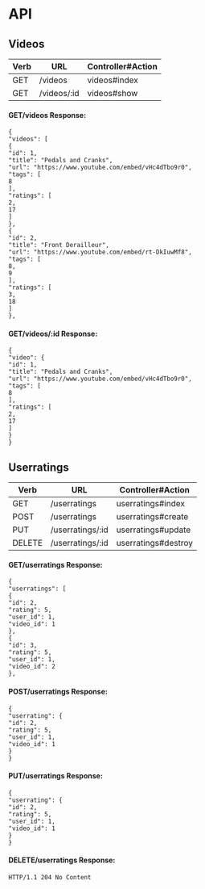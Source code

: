 # API

## Videos
| Verb | URL | Controller#Action |
|------|-----|-------------------|
|GET   |/videos|videos#index   |
|GET   |/videos/:id   |videos#show   |

#### GET/videos Response:
```
{
"videos": [
{
"id": 1,
"title": "Pedals and Cranks",
"url": "https://www.youtube.com/embed/vHc4dTbo9r0",
"tags": [
8
],
"ratings": [
2,
17
]
},
{
"id": 2,
"title": "Front Derailleur",
"url": "https://www.youtube.com/embed/rt-DkIuwMf8",
"tags": [
8,
9
],
"ratings": [
3,
18
]
},
```
#### GET/videos/:id Response:
```
{
"video": {
"id": 1,
"title": "Pedals and Cranks",
"url": "https://www.youtube.com/embed/vHc4dTbo9r0",
"tags": [
8
],
"ratings": [
2,
17
]
}
}
```

## Userratings
| Verb | URL | Controller#Action |
|------|-----|-------------------|
|GET   |/userratings|userratings#index   |
|POST   |/userratings   |userratings#create   |
|PUT   |/userratings/:id   |userratings#update   |
|DELETE   |/userratings/:id   |userratings#destroy   |

#### GET/userratings Response:
```
{
"userratings": [
{
"id": 2,
"rating": 5,
"user_id": 1,
"video_id": 1
},
{
"id": 3,
"rating": 5,
"user_id": 1,
"video_id": 2
},
```

#### POST/userratings Response:
```
{
"userrating": {
"id": 2,
"rating": 5,
"user_id": 1,
"video_id": 1
}
}
```

#### PUT/userratings Response:
```
{
"userrating": {
"id": 2,
"rating": 5,
"user_id": 1,
"video_id": 1
}
}
```

#### DELETE/userratings Response:
```
HTTP/1.1 204 No Content
```
